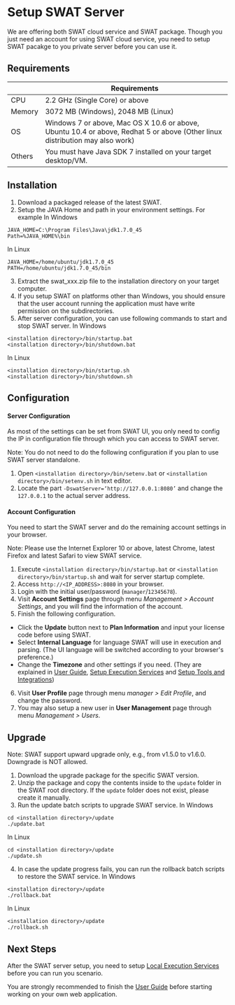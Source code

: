 Setup SWAT Server
===

We are offering both SWAT cloud service and SWAT package. Though you just need an account for using SWAT cloud service, you need to setup SWAT pacakge to you private server before you can use it.

Requirements
---

|         | Requirements
| ------- | -----------
| CPU     | 2.2 GHz (Single Core) or above
| Memory  | 3072 MB (Windows), 2048 MB (Linux)
| OS      | Windows 7 or above, Mac OS X 10.6 or above, Ubuntu 10.4 or above, Redhat 5 or above (Other linux distribution may also work)
| Others  | You must have Java SDK 7 installed on your target desktop/VM. 


Installation
---

1. Download a packaged release of the latest SWAT.
2. Setup the JAVA Home and path in your environment settings. For example
In Windows
```
JAVA_HOME=C:\Program Files\Java\jdk1.7.0_45
Path=%JAVA_HOME%\bin
```
In Linux
```
JAVA_HOME=/home/ubuntu/jdk1.7.0_45
PATH=/home/ubuntu/jdk1.7.0_45/bin
```
3. Extract the swat_xxx.zip file to the installation directory on your target computer.
4. If you setup SWAT on platforms other than Windows, you should ensure that the user account running the application must have write permission on the subdirectories.
5. After server configuration, you can use following commands to start and stop SWAT server.
In Windows
```
<installation directory>/bin/startup.bat
<installation directory>/bin/shutdown.bat
```
In Linux
```
<installation directory>/bin/startup.sh
<installation directory>/bin/shutdown.sh
```

Configuration
---

#### Server Configuration

As most of the settings can be set from SWAT UI, you only need to config the IP in configuration file through which you can access to SWAT server.

Note: You do not need to do the following configuration if you plan to use SWAT server standalone.

1. Open `<installation directory>/bin/setenv.bat` or `<installation directory>/bin/setenv.sh` in text editor.
2. Locate the part `-DswatServer=‘http://127.0.0.1:8080’` and change the `127.0.0.1` to the actual server address. 

#### Account Configuration

You need to start the SWAT server and do the remaining account settings in your browser.

Note: Please use the Internet Explorer 10 or above, latest Chrome, latest Firefox and latest Safari to view SWAT service.

1. Execute `<installation directory>/bin/startup.bat` or `<installation directory>/bin/startup.sh` and wait for server startup complete.
2. Access `http://<IP_ADDRESS>:8080` in your browser.
3. Login with the initial user/password (`manager`/`12345678`).
4. Visit **Account Settings** page through menu *Management > Account Settings*, and you will find the information of the account.
5. Finish the following configuration.
 * Click the **Update** button next to **Plan Information** and input your license code before using SWAT.
 * Select **Internal Language** for language SWAT will use in execution and parsing. (The UI language will be switched according to your browser's preference.)
 * Change the **Timezone** and other settings if you need. (They are explained in [User Guide](guide_start.md), [Setup Execution Services](setup_execservices.md) and [Setup Tools and Integrations](setup_tools.md))
6. Visit **User Profile** page through menu *manager > Edit Profile*, and change the password. 
7. You may also setup a new user in **User Management** page through menu *Management > Users*.

Upgrade
---

Note: SWAT support upward upgrade only, e.g., from v1.5.0 to v1.6.0. Downgrade is NOT allowed.

1. Download the upgrade package for the specific SWAT version.
2. Unzip the package and copy the contents inside to the `update` folder in the SWAT root directory. If the `update` folder does not exist, please create it manually.
3. Run the update batch scripts to upgrade SWAT service.
In Windows
```
cd <installation directory>/update
./update.bat
```
In Linux
```
cd <installation directory>/update
./update.sh
```
4. In case the update progress fails, you can run the rollback batch scripts to restore the SWAT service.
In Windows
```
<installation directory>/update
./rollback.bat
```
In Linux
```
<installation directory>/update
./rollback.sh
```

Next Steps
----

After the SWAT server setup, you need to setup [Local Execution Services](setup_execservices.md#Setup_Local_Execution_Server) before you can run you scenario.

You are strongly recommended to finish the [User Guide](guide_start.md) before starting working on your own web application.
